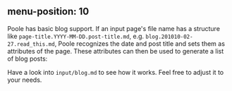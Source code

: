 
menu-position: 10
---
Poole has basic blog support. If an input page's file name has a structure like
`page-title.YYYY-MM-DD.post-title.md`, e.g. `blog.201010-02-27.read_this.md`,
Poole recognizes the date and post title and sets them as attributes of the
page. These attributes can then be used to generate a list of blog posts:

<!--%
from datetime import datetime
posts = [p for p in pages if "post" in p] # get all blog post pages
posts.sort(key=lambda p: p.get("date"), reverse=True) # sort post pages by date
for p in posts:
    date = datetime.strptime(p.date, "%Y-%m-%d").strftime("%B %d, %Y")
    print "  * **[%s](%s)** - %s" % (p.post, p.url, date) # markdown list item
%-->

Have a look into `input/blog.md` to see how it works. Feel free to adjust it
to your needs.
